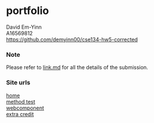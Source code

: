# portfolio

David Em-Yinn
<br>
A16569812 <br>
https://github.com/demyinn00/cse134-hw5-corrected

### Note
Please refer to [link.md](https://github.com/demyinn00/cse134-hw5-corrected/blob/main/link.md) for all the details of the submission. 

### Site urls
[home](https://clinquant-cuchufli-90d4ee.netlify.app/index.html)
<br>
[method test](https://clinquant-cuchufli-90d4ee.netlify.app/html/methodtest.html) 
<br>
[webcomponent](https://clinquant-cuchufli-90d4ee.netlify.app/html/webcomponent.html) 
<br>
[extra credit](https://clinquant-cuchufli-90d4ee.netlify.app/html/extracredit.html)
<br>

